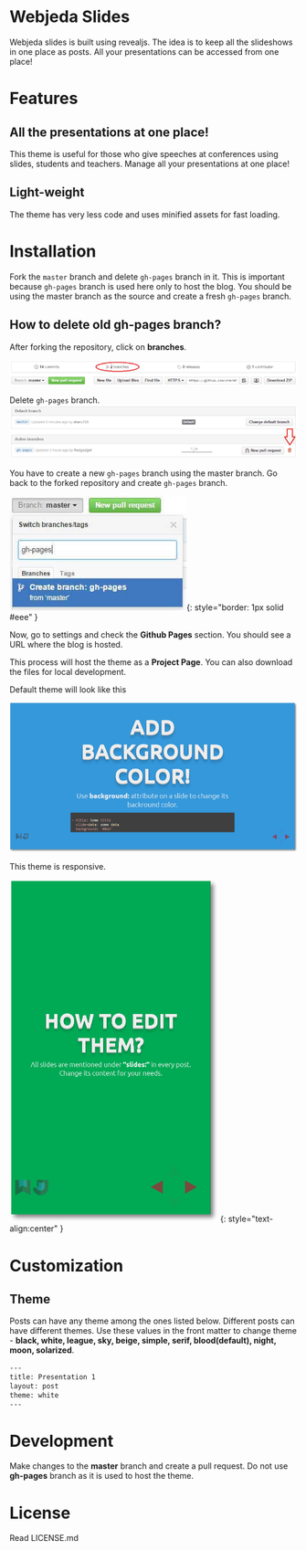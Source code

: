 # Webjeda Slides
Webjeda slides is built using revealjs. The idea is to keep all the slideshows in one place as posts. All your presentations can be accessed from one place!


# Features

## All the presentations at one place!
This theme is useful for those who give speeches at conferences using slides, students and teachers. Manage all your presentations at one place!

## Light-weight
The theme has very less code and uses minified assets for fast loading.

# Installation
Fork the ``master`` branch and delete ``gh-pages`` branch in it. This is important because ``gh-pages`` branch is used here only to host the blog. You should be using the master branch as the source and create a fresh ``gh-pages`` branch.

## How to delete old **gh-pages** branch?
After forking the repository, click on **branches**.


![delete gh-pages branch](/images/delete-github-branch.png)

Delete ``gh-pages`` branch.
![delete gh-pages branch](/images/delete-github-branch-2.png)

You have to create a new ``gh-pages`` branch using the master branch. Go back to the forked repository and create ``gh-pages`` branch.

![create gh-pages branch](/images/create-gh-pages-branch.JPG){: style="border: 1px solid #eee" }

Now, go to settings and check the **Github Pages** section. You should see a URL where the blog is hosted.

This process will host the theme as a **Project Page**. You can also download the files for local development. 

Default theme will look like this

![webjeda slides jekyll theme](/images/slide-jekyll-theme.png)

This theme is responsive.

![webjeda slide responsive jekyll theme](/images/slide-responsive-jekyll-theme.png)
{: style="text-align:center" }

# Customization

## Theme
Posts can have any theme among the ones listed below. Different posts can have different themes. Use these values in the front matter to change theme - **black, white, league, sky, beige, simple, serif, blood(default), night, moon, solarized**.

```
---
title: Presentation 1
layout: post
theme: white 
---
```

# Development
Make changes to the **master** branch and create a pull request. Do not use **gh-pages** branch as it is used to host the theme.

# License
Read LICENSE.md